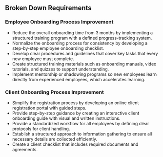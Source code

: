 ## Broken Down Requirements

### Employee Onboarding Process Improvement
- Reduce the overall onboarding time from 3 months by implementing a structured training program with a defined progress-tracking system.
- Normalize the onboarding process for consistency by developing a step-by-step employee onboarding checklist.
- Develop clear procedures and guidelines that cover key tasks that every new employee must complete.
- Create structured training materials such as onboarding manuals, video tutorials, and quizzes to support understanding.
- Implement mentorship or shadowing programs so new employees learn directly from experienced employees, which accelerates learning.

### Client Onboarding Process Improvement
- Simplify the registration process by developing an online client registration portal with guided steps.
- Provide step-by-step guidance by creating an interactive client onboarding guide with visual and written instructions.
- Provide a standardized workflow for all employees by defining clear protocols for client handling.
- Establish a structured approach to information gathering to ensure all necessary details are collected efficiently.
- Create a client checklist that includes required documents and agreements.